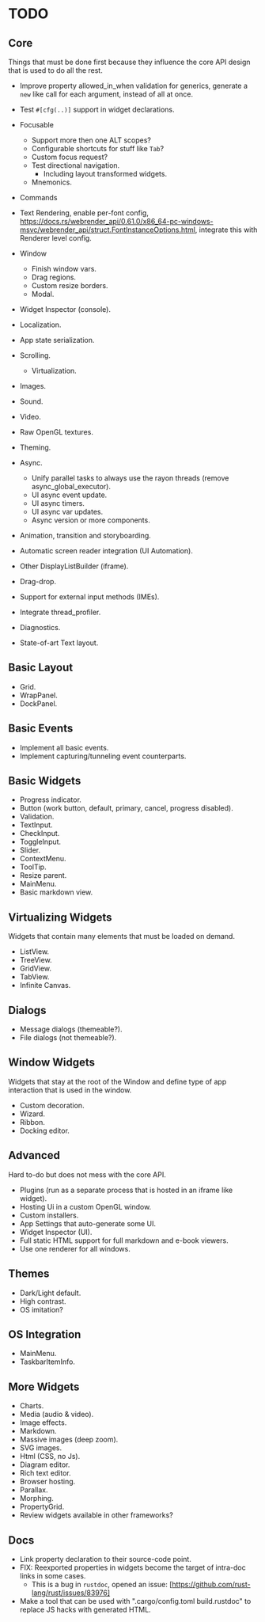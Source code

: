 # TODO

## Core

Things that must be done first because they influence the core API design that is used to do all the rest.

* Improve property allowed_in_when validation for generics, generate a `new` like call for each
  argument, instead of all at once.
* Test `#[cfg(..)]` support in widget declarations.

* Focusable
  * Support more then one ALT scopes?
  * Configurable shortcuts for stuff like `Tab`?
  * Custom focus request?
  * Test directional navigation.
     * Including layout transformed widgets.
  * Mnemonics.

* Commands

* Text Rendering, enable per-font config, https://docs.rs/webrender_api/0.61.0/x86_64-pc-windows-msvc/webrender_api/struct.FontInstanceOptions.html, integrate this with Renderer level config.

* Window
  * Finish window vars.
  * Drag regions.
  * Custom resize borders.
  * Modal.

* Widget Inspector (console).

* Localization.
* App state serialization.
* Scrolling.
  * Virtualization.
* Images.
* Sound.
* Video.
* Raw OpenGL textures.
* Theming.
* Async.
  * Unify parallel tasks to always use the rayon threads (remove async_global_executor).
  * UI async event update.
  * UI async timers.
  * UI async var updates.
  * Async version or more components. 
* Animation, transition and storyboarding.
* Automatic screen reader integration (UI Automation).
* Other DisplayListBuilder (iframe).
* Drag-drop.
* Support for external input methods (IMEs).
* Integrate thread_profiler.
* Diagnostics.
* State-of-art Text layout.

## Basic Layout

* Grid.
* WrapPanel.
* DockPanel.

## Basic Events

* Implement all basic events.
* Implement capturing/tunneling event counterparts.

## Basic Widgets

* Progress indicator.
* Button (work button, default, primary, cancel, progress disabled).
* Validation.
* TextInput.
* CheckInput.
* ToggleInput.
* Slider.
* ContextMenu.
* ToolTip.
* Resize parent.
* MainMenu.
* Basic markdown view.

## Virtualizing Widgets

Widgets that contain many elements that must be loaded on demand.

* ListView.
* TreeView.
* GridView.
* TabView.
* Infinite Canvas.

## Dialogs

* Message dialogs (themeable?).
* File dialogs (not themeable?).

## Window Widgets

Widgets that stay at the root of the Window and define type of app interaction that is used in the window.

* Custom decoration.
* Wizard.
* Ribbon.
* Docking editor.

## Advanced

Hard to-do but does not mess with the core API.

* Plugins (run as a separate process that is hosted in an iframe like widget).
* Hosting Ui in a custom OpenGL window.
* Custom installers.
* App Settings that auto-generate some UI.
* Widget Inspector (UI).
* Full static HTML support for full markdown and e-book viewers.
* Use one renderer for all windows.

## Themes

* Dark/Light default.
* High contrast.
* OS imitation?

## OS Integration

* MainMenu.
* TaskbarItemInfo.

## More Widgets

* Charts.
* Media (audio & video).
* Image effects.
* Markdown.
* Massive images (deep zoom).
* SVG images.
* Html (CSS, no Js).
* Diagram editor.
* Rich text editor.
* Browser hosting.
* Parallax.
* Morphing.
* PropertyGrid.
* Review widgets available in other frameworks?

## Docs

* Link property declaration to their source-code point.
* FIX: Reexported properties in widgets become the target of intra-doc links in some cases.
  - This is a bug in `rustdoc`, opened an issue: [https://github.com/rust-lang/rust/issues/83976]
* Make a tool that can be used with ".cargo/config.toml build.rustdoc" to replace JS hacks with generated HTML.
